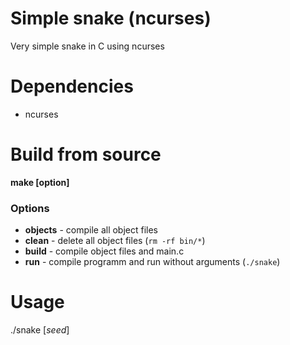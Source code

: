 # Simple snake (ncurses)
Very simple snake in C using ncurses

# Dependencies
* ncurses

# Build from source
**make [option]**

### Options
+ **objects** - compile all object files
+ **clean**   - delete all object files (`rm -rf bin/*`)
+ **build**   - compile object files and main.c
+ **run**     - compile programm and run without arguments (`./snake`)


# Usage
./snake [*seed*]